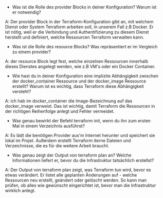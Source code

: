 * Was ist die Rolle des provider Blocks in deiner Konfiguration? Warum ist er notwendig? 

A: Der provider Block in der Terraform-Konfiguration gibt an, mit welchem Dienst oder System Terraform arbeiten soll, in unserem Fall z.B Docker. Er ist nötig, weil er die Verbindung und Authentifizierung zu diesem Dienst herstellt und definiert, welche Ressourcen Terraform verwalten kann.

* Was ist die Rolle des resource Blocks? Was repräsentiert er im Vergleich zu einem provider? 

A: der resource Block legt fest, welche einzelnen Ressourcen innerhalb dieses Dienstes angelegt werden, wie z.B VM's oder ein Docker Container.

* Wie hast du in deiner Konfiguration eine implizite Abhängigkeit zwischen der docker_container Ressource und der docker_image Ressource erstellt? Warum ist es wichtig, dass Terraform diese Abhängigkeit versteht?

A: ich hab im docker_container die Image-Bezeichnung auf das docker_image verweist. Das ist wichtig, damit Terraform die Ressourcen in der richtigen Reihenfolge anlegt und Fehler vermeidet.

* Was genau bewirkt der Befehl terraform init, wenn du ihn zum ersten Mal in einem Verzeichnis ausführst?

A: Es lädt die benötigen Provider aus'm Internet herunter und speichert sie lokal im Projet. Außerdem erstellt Terraform iterne Dateien und Verzeichnisse, die es für die weitere Arbeit braucht.

* Was genau zeigt der Output von terraform plan an? Welche Informationen liefert er, bevor du die Infrastruktur tatsächlich erstellst?

A: Der Output von terraform plan zeigt, was Terraform tun wird, bevor es etwas verändert. Er listet alle geplanten Änderungen auf - welche Ressourcen neu erstellt, geändert oder gelöscht werden. So kann man prüfen, ob alles wie gewünscht eingerichtet ist, bevor man die Infrastruktur wirklich anlegt.

